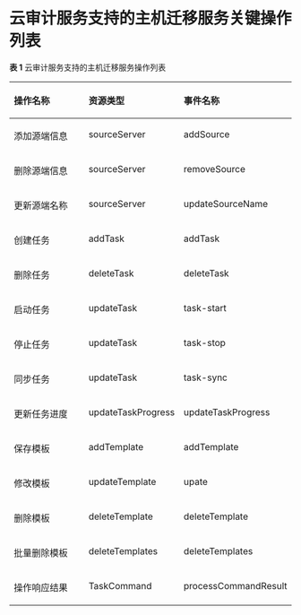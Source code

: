 # 云审计服务支持的主机迁移服务关键操作列表<a name="sms_03_0015"></a>

**表 1**  云审计服务支持的主机迁移服务操作列表

<a name="table18512165315251"></a>
<table><thead align="left"><tr id="row5512185332511"><th class="cellrowborder" valign="top" width="33.333333333333336%" id="mcps1.2.4.1.1"><p id="p97712525261"><a name="p97712525261"></a><a name="p97712525261"></a>操作名称</p>
</th>
<th class="cellrowborder" valign="top" width="33.333333333333336%" id="mcps1.2.4.1.2"><p id="p877112524268"><a name="p877112524268"></a><a name="p877112524268"></a>资源类型</p>
</th>
<th class="cellrowborder" valign="top" width="33.333333333333336%" id="mcps1.2.4.1.3"><p id="p11771552182614"><a name="p11771552182614"></a><a name="p11771552182614"></a>事件名称</p>
</th>
</tr>
</thead>
<tbody><tr id="row1151205312250"><td class="cellrowborder" valign="top" width="33.333333333333336%" headers="mcps1.2.4.1.1 "><p id="p1914313512266"><a name="p1914313512266"></a><a name="p1914313512266"></a>添加源端信息</p>
</td>
<td class="cellrowborder" valign="top" width="33.333333333333336%" headers="mcps1.2.4.1.2 "><p id="p18143635122619"><a name="p18143635122619"></a><a name="p18143635122619"></a>sourceServer</p>
</td>
<td class="cellrowborder" valign="top" width="33.333333333333336%" headers="mcps1.2.4.1.3 "><p id="p151432035182612"><a name="p151432035182612"></a><a name="p151432035182612"></a>addSource</p>
</td>
</tr>
<tr id="row1551216538256"><td class="cellrowborder" valign="top" width="33.333333333333336%" headers="mcps1.2.4.1.1 "><p id="p16143193512617"><a name="p16143193512617"></a><a name="p16143193512617"></a>删除源端信息</p>
</td>
<td class="cellrowborder" valign="top" width="33.333333333333336%" headers="mcps1.2.4.1.2 "><p id="p151432355268"><a name="p151432355268"></a><a name="p151432355268"></a>sourceServer</p>
</td>
<td class="cellrowborder" valign="top" width="33.333333333333336%" headers="mcps1.2.4.1.3 "><p id="p14143173512611"><a name="p14143173512611"></a><a name="p14143173512611"></a>removeSource</p>
</td>
</tr>
<tr id="row1023918014567"><td class="cellrowborder" valign="top" width="33.333333333333336%" headers="mcps1.2.4.1.1 "><p id="p7240190115618"><a name="p7240190115618"></a><a name="p7240190115618"></a>更新源端名称</p>
</td>
<td class="cellrowborder" valign="top" width="33.333333333333336%" headers="mcps1.2.4.1.2 "><p id="p7240600562"><a name="p7240600562"></a><a name="p7240600562"></a>sourceServer</p>
</td>
<td class="cellrowborder" valign="top" width="33.333333333333336%" headers="mcps1.2.4.1.3 "><p id="p624020165612"><a name="p624020165612"></a><a name="p624020165612"></a>updateSourceName</p>
</td>
</tr>
<tr id="row14512155352513"><td class="cellrowborder" valign="top" width="33.333333333333336%" headers="mcps1.2.4.1.1 "><p id="p121441435192610"><a name="p121441435192610"></a><a name="p121441435192610"></a>创建任务</p>
</td>
<td class="cellrowborder" valign="top" width="33.333333333333336%" headers="mcps1.2.4.1.2 "><p id="p16144103582619"><a name="p16144103582619"></a><a name="p16144103582619"></a>addTask</p>
</td>
<td class="cellrowborder" valign="top" width="33.333333333333336%" headers="mcps1.2.4.1.3 "><p id="p13144143511262"><a name="p13144143511262"></a><a name="p13144143511262"></a>addTask</p>
</td>
</tr>
<tr id="row2512195312257"><td class="cellrowborder" valign="top" width="33.333333333333336%" headers="mcps1.2.4.1.1 "><p id="p414420352262"><a name="p414420352262"></a><a name="p414420352262"></a>删除任务</p>
</td>
<td class="cellrowborder" valign="top" width="33.333333333333336%" headers="mcps1.2.4.1.2 "><p id="p7144203511266"><a name="p7144203511266"></a><a name="p7144203511266"></a>deleteTask</p>
</td>
<td class="cellrowborder" valign="top" width="33.333333333333336%" headers="mcps1.2.4.1.3 "><p id="p13144133512267"><a name="p13144133512267"></a><a name="p13144133512267"></a>deleteTask</p>
</td>
</tr>
<tr id="row1751218537253"><td class="cellrowborder" valign="top" width="33.333333333333336%" headers="mcps1.2.4.1.1 "><p id="p12144123552610"><a name="p12144123552610"></a><a name="p12144123552610"></a>启动任务</p>
</td>
<td class="cellrowborder" valign="top" width="33.333333333333336%" headers="mcps1.2.4.1.2 "><p id="p7144133512613"><a name="p7144133512613"></a><a name="p7144133512613"></a>updateTask</p>
</td>
<td class="cellrowborder" valign="top" width="33.333333333333336%" headers="mcps1.2.4.1.3 "><p id="p61441835182613"><a name="p61441835182613"></a><a name="p61441835182613"></a>task-start</p>
</td>
</tr>
<tr id="row152982316305"><td class="cellrowborder" valign="top" width="33.333333333333336%" headers="mcps1.2.4.1.1 "><p id="p143052310309"><a name="p143052310309"></a><a name="p143052310309"></a>停止任务</p>
</td>
<td class="cellrowborder" valign="top" width="33.333333333333336%" headers="mcps1.2.4.1.2 "><p id="p1761425973015"><a name="p1761425973015"></a><a name="p1761425973015"></a>updateTask</p>
</td>
<td class="cellrowborder" valign="top" width="33.333333333333336%" headers="mcps1.2.4.1.3 "><p id="p11301123123013"><a name="p11301123123013"></a><a name="p11301123123013"></a>task-stop</p>
</td>
</tr>
<tr id="row1920012713016"><td class="cellrowborder" valign="top" width="33.333333333333336%" headers="mcps1.2.4.1.1 "><p id="p1200427103014"><a name="p1200427103014"></a><a name="p1200427103014"></a>同步任务</p>
</td>
<td class="cellrowborder" valign="top" width="33.333333333333336%" headers="mcps1.2.4.1.2 "><p id="p16649759103012"><a name="p16649759103012"></a><a name="p16649759103012"></a>updateTask</p>
</td>
<td class="cellrowborder" valign="top" width="33.333333333333336%" headers="mcps1.2.4.1.3 "><p id="p7200122716301"><a name="p7200122716301"></a><a name="p7200122716301"></a>task-sync</p>
</td>
</tr>
<tr id="row1825316349514"><td class="cellrowborder" valign="top" width="33.333333333333336%" headers="mcps1.2.4.1.1 "><p id="p9254134165120"><a name="p9254134165120"></a><a name="p9254134165120"></a>更新任务进度</p>
</td>
<td class="cellrowborder" valign="top" width="33.333333333333336%" headers="mcps1.2.4.1.2 "><p id="p5254143416519"><a name="p5254143416519"></a><a name="p5254143416519"></a>updateTaskProgress</p>
</td>
<td class="cellrowborder" valign="top" width="33.333333333333336%" headers="mcps1.2.4.1.3 "><p id="p72545346516"><a name="p72545346516"></a><a name="p72545346516"></a>updateTaskProgress</p>
</td>
</tr>
<tr id="row10713135523"><td class="cellrowborder" valign="top" width="33.333333333333336%" headers="mcps1.2.4.1.1 "><p id="p7741317525"><a name="p7741317525"></a><a name="p7741317525"></a>保存模板</p>
</td>
<td class="cellrowborder" valign="top" width="33.333333333333336%" headers="mcps1.2.4.1.2 "><p id="p571134528"><a name="p571134528"></a><a name="p571134528"></a>addTemplate</p>
</td>
<td class="cellrowborder" valign="top" width="33.333333333333336%" headers="mcps1.2.4.1.3 "><p id="p187113205214"><a name="p187113205214"></a><a name="p187113205214"></a>addTemplate</p>
</td>
</tr>
<tr id="row2059104395220"><td class="cellrowborder" valign="top" width="33.333333333333336%" headers="mcps1.2.4.1.1 "><p id="p155917437526"><a name="p155917437526"></a><a name="p155917437526"></a>修改模板</p>
</td>
<td class="cellrowborder" valign="top" width="33.333333333333336%" headers="mcps1.2.4.1.2 "><p id="p95914345212"><a name="p95914345212"></a><a name="p95914345212"></a>updateTemplate</p>
</td>
<td class="cellrowborder" valign="top" width="33.333333333333336%" headers="mcps1.2.4.1.3 "><p id="p1559114305219"><a name="p1559114305219"></a><a name="p1559114305219"></a>upate</p>
</td>
</tr>
<tr id="row15522135715156"><td class="cellrowborder" valign="top" width="33.333333333333336%" headers="mcps1.2.4.1.1 "><p id="p10523175713159"><a name="p10523175713159"></a><a name="p10523175713159"></a>删除模板</p>
</td>
<td class="cellrowborder" valign="top" width="33.333333333333336%" headers="mcps1.2.4.1.2 "><p id="p18523257201515"><a name="p18523257201515"></a><a name="p18523257201515"></a>deleteTemplate</p>
</td>
<td class="cellrowborder" valign="top" width="33.333333333333336%" headers="mcps1.2.4.1.3 "><p id="p157146139161"><a name="p157146139161"></a><a name="p157146139161"></a>deleteTemplate</p>
</td>
</tr>
<tr id="row1233220112164"><td class="cellrowborder" valign="top" width="33.333333333333336%" headers="mcps1.2.4.1.1 "><p id="p1333216101612"><a name="p1333216101612"></a><a name="p1333216101612"></a>批量删除模板</p>
</td>
<td class="cellrowborder" valign="top" width="33.333333333333336%" headers="mcps1.2.4.1.2 "><p id="p2332121161610"><a name="p2332121161610"></a><a name="p2332121161610"></a>deleteTemplates</p>
</td>
<td class="cellrowborder" valign="top" width="33.333333333333336%" headers="mcps1.2.4.1.3 "><p id="p1871417133169"><a name="p1871417133169"></a><a name="p1871417133169"></a>deleteTemplates</p>
</td>
</tr>
<tr id="row1685211457543"><td class="cellrowborder" valign="top" width="33.333333333333336%" headers="mcps1.2.4.1.1 "><p id="p14852194512547"><a name="p14852194512547"></a><a name="p14852194512547"></a>操作响应结果</p>
</td>
<td class="cellrowborder" valign="top" width="33.333333333333336%" headers="mcps1.2.4.1.2 "><p id="p08531145155416"><a name="p08531145155416"></a><a name="p08531145155416"></a>TaskCommand</p>
</td>
<td class="cellrowborder" valign="top" width="33.333333333333336%" headers="mcps1.2.4.1.3 "><p id="p18853104565411"><a name="p18853104565411"></a><a name="p18853104565411"></a>processCommandResult</p>
</td>
</tr>
</tbody>
</table>

